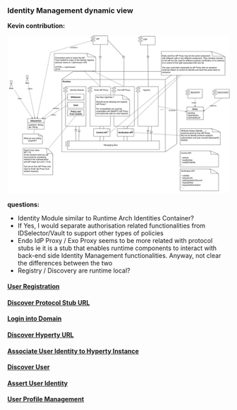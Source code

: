 ### Identity Management dynamic view

**Kevin contribution:**

![Kevin proposal](identity-kevin.png)

**questions:**

* Identity Module similar to Runtime Arch Identities Container?
* If Yes, I would separate authorisation related functionalities from IDSelector/Vault to support other types of policies
* Endo IdP Proxy / Exo Proxy seems to be more related with protocol stubs ie it is a stub that enables runtime components to interact with back-end side Identity Management functionalities. Anyway, not clear the differences between the two 
* Registry / Discovery are runtime local?


#### [User Registration](user-registration.md)

#### [Discover Protocol Stub URL](discover-protostub-url.md)

#### [Login into Domain](domain-login.md)

#### [Discover Hyperty URL](discover-hyperty-url.md)

#### [Associate User Identity to Hyperty Instance](user-to-hyperty-binding.md)

#### [Discover User](discover-user.md)

#### [Assert User Identity](user-identity-assertion.md)

#### [User Profile Management](user-profile-management.md)


